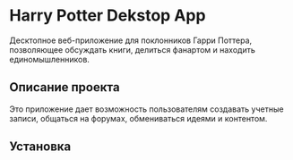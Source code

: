# Harry Potter Dekstop App
   Десктопное веб-приложение для поклонников Гарри Поттера, позволяющее обсуждать книги, делиться фанартом и находить единомышленников.
## Описание проекта
   Это приложение дает возможность пользователям создавать учетные записи, общаться на форумах, обмениваться идеями и контентом.
## Установка


